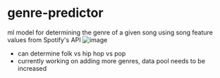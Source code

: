 # genre-predictor
ml model for determining the genre of a given song using song feature values from Spotify's API
![image](https://user-images.githubusercontent.com/50224596/155651736-1601076d-c246-4dd1-9d20-7f03c421122a.png)
- can determine folk vs hip hop vs pop
- currently working on adding more genres, data pool needs to be increased
